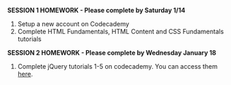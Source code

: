 <b>SESSION 1 HOMEWORK - Please complete by Saturday 1/14<br></b>
1. Setup a new account on Codecademy<br>
2. Complete HTML Fundamentals, HTML Content and CSS Fundamentals tutorials <br>

<b>SESSION 2 HOMEWORK - Please complete by Wednesday January 18<br></b>
1. Complete jQuery tutorials 1-5 on codecademy. You can access them <a href="https://www.codecademy.com/learn/jquery">here</a>. <br>

